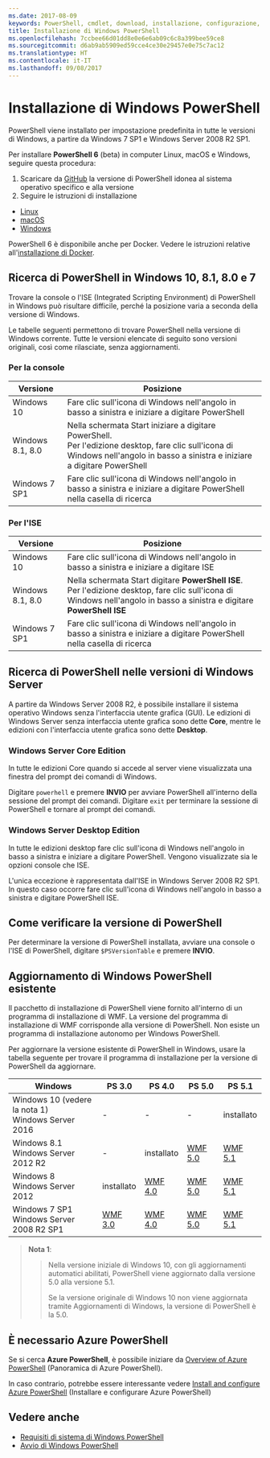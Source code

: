 ```yaml
---
ms.date: 2017-08-09
keywords: PowerShell, cmdlet, download, installazione, configurazione, Windows 10, Windows 8.1, Windows 8.0, Windows 7
title: Installazione di Windows PowerShell
ms.openlocfilehash: 7ccbee66d01dd8e0e6e6ab09c6c8a399bee59ce8
ms.sourcegitcommit: d6ab9ab5909ed59cce4ce30e29457e0e75c7ac12
ms.translationtype: HT
ms.contentlocale: it-IT
ms.lasthandoff: 09/08/2017
---
```

# <a name="installing-windows-powershell"></a>Installazione di Windows PowerShell

PowerShell viene installato per impostazione predefinita in tutte le versioni di Windows, a partire da Windows 7 SP1 e Windows Server 2008 R2 SP1.

Per installare **PowerShell 6** (beta) in computer Linux, macOS e Windows, seguire questa procedura:

1. Scaricare da [GitHub](https://github.com/powershell/powershell#get-powershell) la versione di PowerShell idonea al sistema operativo specifico e alla versione
1. Seguire le istruzioni di installazione
  - [Linux](https://github.com/PowerShell/PowerShell/blob/master/docs/installation/linux.md)
  - [macOS](https://github.com/PowerShell/PowerShell/blob/master/docs/installation/linux.md#macos-1012)
  - [Windows](https://github.com/PowerShell/PowerShell/blob/master/docs/installation/windows.md#msi)

PowerShell 6 è disponibile anche per Docker. Vedere le istruzioni relative all'[installazione di Docker](https://github.com/PowerShell/PowerShell/tree/master/docker).

## <a name="finding-powershell-in-windows-10-81-80-and-7"></a>Ricerca di PowerShell in Windows 10, 8.1, 8.0 e 7

Trovare la console o l'ISE (Integrated Scripting Environment) di PowerShell in Windows può risultare difficile, perché la posizione varia a seconda della versione di Windows.

Le tabelle seguenti permettono di trovare PowerShell nella versione di Windows corrente.
Tutte le versioni elencate di seguito sono versioni originali, così come rilasciate, senza aggiornamenti.

### <a name="for-console"></a>Per la console

Versione | Posizione
-- | --
Windows 10 | Fare clic sull'icona di Windows nell'angolo in basso a sinistra e iniziare a digitare PowerShell
Windows 8.1, 8.0 | Nella schermata Start iniziare a digitare PowerShell.<br/>Per l'edizione desktop, fare clic sull'icona di Windows nell'angolo in basso a sinistra e iniziare a digitare PowerShell
Windows 7 SP1 | Fare clic sull'icona di Windows nell'angolo in basso a sinistra e iniziare a digitare PowerShell nella casella di ricerca

### <a name="for-ise"></a>Per l'ISE

Versione | Posizione
-- | --
Windows 10 | Fare clic sull'icona di Windows nell'angolo in basso a sinistra e iniziare a digitare ISE
Windows 8.1, 8.0 | Nella schermata Start digitare **PowerShell ISE**.<br/>Per l'edizione desktop, fare clic sull'icona di Windows nell'angolo in basso a sinistra e digitare **PowerShell ISE**
Windows 7 SP1 | Fare clic sull'icona di Windows nell'angolo in basso a sinistra e iniziare a digitare PowerShell nella casella di ricerca

## <a name="finding-powershell-in-windows-server-versions"></a>Ricerca di PowerShell nelle versioni di Windows Server

A partire da Windows Server 2008 R2, è possibile installare il sistema operativo Windows senza l'interfaccia utente grafica (GUI).
Le edizioni di Windows Server senza interfaccia utente grafica sono dette **Core**, mentre le edizioni con l'interfaccia utente grafica sono dette **Desktop**.

### <a name="windows-server-core-editions"></a>Windows Server Core Edition

In tutte le edizioni Core quando si accede al server viene visualizzata una finestra del prompt dei comandi di Windows.

Digitare `powerhell` e premere **INVIO** per avviare PowerShell all'interno della sessione del prompt dei comandi. Digitare `exit` per terminare la sessione di PowerShell e tornare al prompt dei comandi.

### <a name="windows-server-desktop-editions"></a>Windows Server Desktop Edition

In tutte le edizioni desktop fare clic sull'icona di Windows nell'angolo in basso a sinistra e iniziare a digitare PowerShell.
Vengono visualizzate sia le opzioni console che ISE.

L'unica eccezione è rappresentata dall'ISE in Windows Server 2008 R2 SP1. In questo caso occorre fare clic sull'icona di Windows nell'angolo in basso a sinistra e digitare PowerShell ISE.

## <a name="how-to-check-the-version-of-powershell"></a>Come verificare la versione di PowerShell

Per determinare la versione di PowerShell installata, avviare una console o l'ISE di PowerShell, digitare `$PSVersionTable` e premere **INVIO**.

## <a name="upgrading-existing-windows-powershell"></a>Aggiornamento di Windows PowerShell esistente

Il pacchetto di installazione di PowerShell viene fornito all'interno di un programma di installazione di WMF.
La versione del programma di installazione di WMF corrisponde alla versione di PowerShell. Non esiste un programma di installazione autonomo per Windows PowerShell.

Per aggiornare la versione esistente di PowerShell in Windows, usare la tabella seguente per trovare il programma di installazione per la versione di PowerShell da aggiornare.

Windows | PS 3.0 | PS 4.0 | PS 5.0 | PS 5.1 |
--|--|--|--|--|
Windows 10 (vedere la nota 1)<br/>Windows Server 2016 | - | - | - | installato
Windows 8.1<br/>Windows Server 2012 R2 | - | installato | [WMF 5.0](https://www.microsoft.com/en-us/download/details.aspx?id=50395) | [WMF 5.1](https://www.microsoft.com/en-us/download/details.aspx?id=54616)
Windows 8<br/>Windows Server 2012 | installato | [WMF 4.0](https://www.microsoft.com/en-us/download/details.aspx?id=40855) | [WMF 5.0](https://www.microsoft.com/en-us/download/details.aspx?id=50395) | [WMF 5.1](https://www.microsoft.com/en-us/download/details.aspx?id=54616)
Windows 7 SP1<br/>Windows Server 2008 R2 SP1 | [WMF 3.0](https://www.microsoft.com/en-us/download/details.aspx?id=34595) | [WMF 4.0](https://www.microsoft.com/en-us/download/details.aspx?id=40855) | [WMF 5.0](https://www.microsoft.com/en-us/download/details.aspx?id=50395) | [WMF 5.1](https://www.microsoft.com/en-us/download/details.aspx?id=54616)

> **Nota 1**:
  >>
  >> Nella versione iniziale di Windows 10, con gli aggiornamenti automatici abilitati, PowerShell viene aggiornato dalla versione 5.0 alla versione 5.1.
  >>
  >> Se la versione originale di Windows 10 non viene aggiornata tramite Aggiornamenti di Windows, la versione di PowerShell è la 5.0.

## <a name="need-azure-powershell"></a>È necessario Azure PowerShell

Se si cerca **Azure PowerShell**, è possibile iniziare da [Overview of Azure PowerShell](https://docs.microsoft.com/en-us/powershell/azure) (Panoramica di Azure PowerShell).

In caso contrario, potrebbe essere interessante vedere [Install and configure Azure PowerShell](https://docs.microsoft.com/en-us/powershell/azure/install-azurerm-ps) (Installare e configurare Azure PowerShell)

## <a name="see-also"></a>Vedere anche

- [Requisiti di sistema di Windows PowerShell](Windows-PowerShell-System-Requirements.md)
- [Avvio di Windows PowerShell](Starting-Windows-PowerShell.md)
